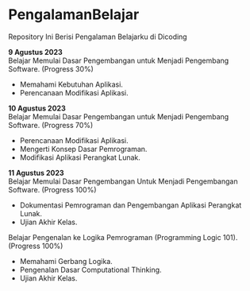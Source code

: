 # PengalamanBelajar
Repository Ini Berisi Pengalaman Belajarku di Dicoding

**9 Agustus 2023**  
Belajar Memulai Dasar Pengembangan untuk Menjadi Pengembang Software. (Progress 30%)
 * Memahami Kebutuhan Aplikasi.
 * Perencanaan Modifikasi Aplikasi.

**10 Agustus 2023**  
Belajar Memulai Dasar Pengembangan untuk Menjadi Pengembang Software. (Progress 70%)
 * Perencanaan Modifikasi Aplikasi.
 * Mengerti Konsep Dasar Pemrograman.
 * Modifikasi Aplikasi Perangkat Lunak.

**11 Agustus 2023**  
Belajar Memulai Dasar Pengembangan Untuk Menjadi Pengembangan Software. (Progress 100%)
 * Dokumentasi Pemrograman dan Pengembangan Aplikasi Perangkat Lunak.
 * Ujian Akhir Kelas.

Belajar Pengenalan ke Logika Pemrograman (Programming Logic 101). (Progress 100%)
 * Memahami Gerbang Logika.
 * Pengenalan Dasar Computational Thinking.
 * Ujian Akhir Kelas.
